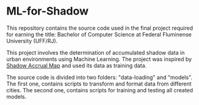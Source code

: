 # ML-for-Shadow

This repository contains the source code used in the final project required for earning the title: Bachelor of Computer Science at Federal Fluminense University (UFF/RJ).  

This project involves the determination of accumulated shadow data in urban environments using Machine Learning. The project was inspired by [Shadow Accrual Map](https://github.com/VIDA-NYU/shadow-accrual-maps) and used its data as training data. 

The source code is divided into two folders: "data-loading" and "models". The first one, contains scripts to transform and format data from different cities. The second one, contains scripts for training and testing all created models.

